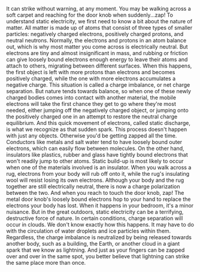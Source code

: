 It can strike without warning, at any moment. You may be walking across a soft carpet and reaching for the door knob when suddenly...zap! To understand static electricity, we first need to know a bit about the nature of matter. All matter is made up of atoms that consist of three  types of smaller particles: negatively charged electrons, positively charged protons, and neutral neutrons. Normally, the electrons and protons in an atom balance out, which is why most matter you come across is electrically neutral. But electrons are tiny  and almost insignificant in mass, and rubbing or friction can give loosely bound electrons enough energy to leave their atoms and attach to others, migrating between different surfaces. When this happens, the first object is left  with more protons than electrons and becomes positively charged, while the one with more electrons accumulates a negative charge. This situation is called a charge imbalance, or net charge separation. But nature tends towards balance, so when one of these newly charged bodies comes into contact with another material, the mobile electrons  will take the first chance they get to go where they're most needed, either jumping off the negatively charged object, or jumping onto  the positively charged one in an attempt to restore  the neutral charge equilibrium. And this quick movement of electrons, called static discharge, is what we recognize as that sudden spark. This process doesn't happen  with just any objects. Otherwise you'd be getting  zapped all the time. Conductors like metals and salt water tend to have loosely  bound outer electrons, which can easily flow between molecules. On the other hand, insulators  like plastics, rubber and glass have tightly bound electrons that won't readily jump to other atoms. Static build-up is most likely to occur when one of the materials involved is an insulator. When you walk across a rug, electrons from your body will rub off onto it, while the rug's insulating wool will resist losing its own electrons. Although your body and the rug together are still electrically neutral, there is now a charge polarization between the two. And when you reach to touch the door knob, zap! The metal door knob's loosely  bound electrons hop to your hand to replace the electrons  your body has lost. When it happens in your bedroom, it's a minor nuisance. But in the great outdoors, static electricity can be a terrifying, destructive force of nature. In certain conditions, charge separation will occur in clouds. We don't know exactly how this happens. It may have to do with the circulation of water droplets and ice particles within them. Regardless, the charge  imbalance is neutralized by being released towards another body, such as a building, the Earth, or another cloud in a giant spark that we know as lightning. And just as your fingers can be zapped over and over in the same spot, you better believe that lightning  can strike the same place more than once. 